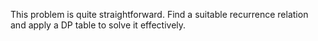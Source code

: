 This problem is quite straightforward. Find a suitable recurrence relation and apply a DP table to solve it effectively.